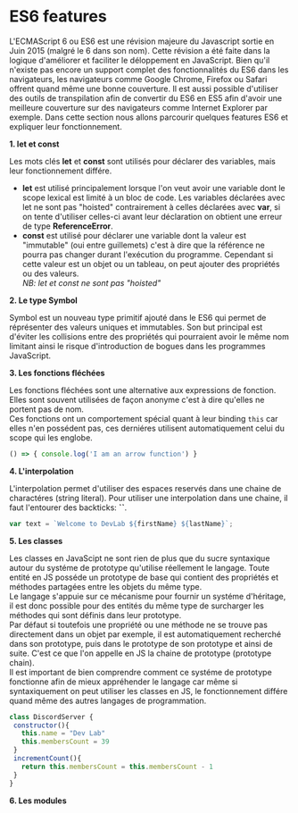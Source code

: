 # ES6 features
L'ECMAScript 6 ou ES6 est une révision majeure du Javascript sortie en Juin 2015 (malgré le 6 dans son nom). Cette révision a été faite dans la logique d'améliorer et faciliter le déloppement en JavaScript. 
Bien qu'il n'existe pas encore un support complet des fonctionnalités du ES6 dans les navigateurs, les navigateurs comme Google Chrome, Firefox ou Safari offrent quand même une bonne couverture.
Il est aussi possible d'utiliser des outils de transpilation afin de convertir du ES6 en ES5 afin d'avoir une meilleure couverture sur des navigateurs comme Internet Explorer par exemple.
Dans cette section nous allons parcourir quelques features ES6 et expliquer leur fonctionnement.

 **1. let et const**<br/>
 
 Les mots clés **let** et **const** sont utilisés pour déclarer des variables, mais leur fonctionnement différe.
 
 - **let** est utilisé principalement lorsque l'on veut avoir une variable dont le scope lexical est limité à un bloc de code. Les variables déclarées avec let ne sont pas "hoisted" contrairement à celles déclarées avec **var**, si on tente d'utiliser celles-ci avant leur déclaration on obtient une erreur de type **ReferenceError**.
 - **const** est utilisé pour déclarer une variable dont la valeur est "immutable" (oui entre guillemets) c'est à dire que la référence ne pourra pas changer durant l'exécution du programme. Cependant si cette valeur est un objet ou un tableau, on peut ajouter des propriétés ou des valeurs.<br/>
 *NB: let et const ne sont pas "hoisted"*
 
 **2. Le type Symbol**<br/>
 
 Symbol est un nouveau type primitif ajouté dans le ES6 qui permet de réprésenter des valeurs uniques et immutables. Son but principal est d'éviter les collisions entre des propriétés qui pourraient avoir le même nom limitant ainsi le risque d'introduction de bogues dans les programmes JavaScript.
 
 **3. Les fonctions fléchées**<br/>

 Les fonctions fléchées sont une alternative aux expressions de fonction. Elles sont souvent utilisées de façon anonyme c'est à dire qu'elles ne portent pas de nom.<br/>
Ces fonctions ont un comportement spécial quant à leur binding `this` car elles n'en possédent pas, ces derniéres utilisent automatiquement celui du scope qui les englobe.
```javascript
() => { console.log('I am an arrow function') }
```

 **4. L'interpolation**<br/>
 
 L'interpolation permet d'utiliser des espaces reservés dans une chaine de charactéres (string literal). Pour utiliser une interpolation dans une chaine, il faut l'entourer des backticks: **``**.
```javascript
var text = `Welcome to DevLab ${firstName} ${lastName}`;
```

 **5. Les classes**<br/>

Les classes en JavaScipt ne sont rien de plus que du sucre syntaxique autour du systéme de prototype qu'utilise réellement le langage.
Toute entité en JS posséde un prototype de base qui contient des propriétés et méthodes partagées entre les objets du même type.</br>
Le langage s'appuie sur ce mécanisme pour fournir un systéme d'héritage, il est donc possible pour des entités du même type de surcharger les méthodes qui sont définis dans leur prototype.<br/>
Par défaut si toutefois une propriété ou une méthode ne se trouve pas directement dans un objet par exemple, il est automatiquement recherché dans son prototype, puis dans le prototype de son prototype et ainsi de suite.
C'est ce que l'on appelle en JS la chaine de prototype (prototype chain).<br/> 
Il est important de bien comprendre comment ce systéme de prototype fonctionne afin de mieux appréhender le langage car même si syntaxiquement on peut utiliser les classes en JS, le fonctionnement différe quand même des autres langages de programmation.
```javascript
class DiscordServer {
 constructor(){
   this.name = "Dev Lab"
   this.membersCount = 39
 }
 incrementCount(){
   return this.membersCount = this.membersCount - 1
 }
}	
```
 
 **6. Les modules**

